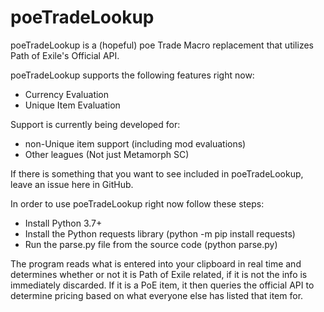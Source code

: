# poeTradeLookup

poeTradeLookup is a (hopeful) poe Trade Macro replacement that utilizes Path of Exile's Official API.

poeTradeLookup supports the following features right now:
* Currency Evaluation
* Unique Item Evaluation

Support is currently being developed for:
* non-Unique item support (including mod evaluations)
* Other leagues (Not just Metamorph SC)

If there is something that you want to see included in poeTradeLookup, leave an issue here in GitHub.

In order to use poeTradeLookup right now follow these steps:

* Install Python 3.7+
* Install the Python requests library (python -m pip install requests)
* Run the parse.py file from the source code (python parse.py)

The program reads what is entered into your clipboard in real time and determines whether or not it is Path of Exile related, if it is not the info is immediately discarded. If it is a PoE item, it then queries the official API to determine pricing based on what everyone else has listed that item for.
